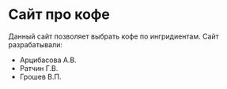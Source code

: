 # Сайт про кофе
Данный сайт позволяет выбрать кофе по ингридиентам.
Сайт разрабатывали:
- Арцибасова А.В.
- Ратчин Г.В.
- Грошев В.П.

